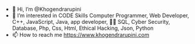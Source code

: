 - 👋 Hi, I’m @Khogendrarupini
- 👀 I’m interested in CODE Skills Computer Programmer, Web Developer, C++, JavaScript, Java, app developer, 👨‍💻 SQL, Cyber Security, Database, Php, Css, Html, Ethical Hacking, Json, Python
- 📫 How to reach me https://www.khogendrarupini.com

<!---
Khogendrarupini/Khogendrarupini is a ✨ special ✨ repository because its `README.md` (this file) appears on your GitHub profile.
You can click the Preview link to take a look at your changes.
--->
